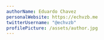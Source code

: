 ```yaml
---
authorName: Eduardo Chavez
personalWebsite: https://echvzb.me
twitterUsername: "@echvzb"
profilePicture: /assets/author.jpg
---
```

